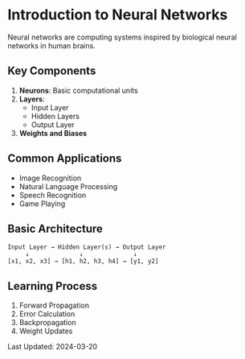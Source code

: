 # Introduction to Neural Networks

Neural networks are computing systems inspired by biological neural networks in human brains.

## Key Components
1. **Neurons**: Basic computational units
2. **Layers**:
   - Input Layer
   - Hidden Layers
   - Output Layer
3. **Weights and Biases**

## Common Applications
- Image Recognition
- Natural Language Processing
- Speech Recognition
- Game Playing

## Basic Architecture
```
Input Layer → Hidden Layer(s) → Output Layer
     ↓              ↓              ↓
[x1, x2, x3] → [h1, h2, h3, h4] → [y1, y2]
```

## Learning Process
1. Forward Propagation
2. Error Calculation
3. Backpropagation
4. Weight Updates

Last Updated: 2024-03-20 